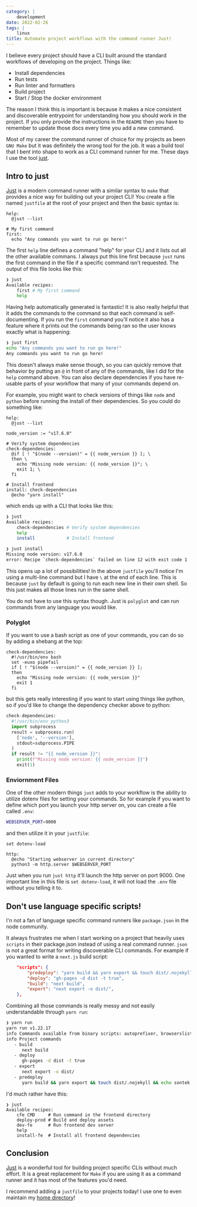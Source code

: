 ```yaml
---
category: |
    development
date: 2022-02-26
tags: |
    linux
title: Automate project workflows with the command runner Just!
---
```


I believe every project should have a CLI built around the standard workflows of developing
on the project.  Things like:

- Install dependencies
- Run tests
- Run linter and formatters
- Build project
- Start / Stop the docker environment

The reason I think this is important is because it makes a nice consistent and discoverable
entrypoint for understanding how you should work in the project.   If you only provide the
instructions in the `README` then you have to remember to update those docs every time you
add a new command.

Most of my career the command runner of choice for my projects as been `GNU Make` but it was
definitely the wrong tool for the job.  It was a build tool that I bent into shape to work
as a CLI command runner for me.   These days I use the tool [just](https://github.com/casey/just).

## Intro to just
[Just](https://github.com/casey/just) is a modern command runner with a similar syntax to `make`
that provides a nice way for building out your project CLI!  You create a file named `justfile`
at the root of your project and then the basic syntax is:

```make
help:
  @just --list

# My first command
first:
  echo "Any commands you want to run go here!"
```

The first `help` line defines a command "help" for your CLI and it lists out all the other available
commans.  I always put this line first because `just` runs the first command in the file if a specific
command isn't requested.  The output of this file looks like this:

```bash
❯ just
Available recipes:
    first # My first command
    help
```

Having help automatically generated is fantastic!  It is also really helpful that it adds the commands
to the command so that each command is self-documenting.  If you run the `first` command you'll notice
it also has a feature where it prints out the commands being ran so the user knows exactly what is
happening:

```bash
❯ just first
echo "Any commands you want to run go here!"
Any commands you want to run go here!
```

This doesn't always make sense though, so you can quickly remove that behavior by putting an `@` in front
of any of the commands, like I did for the `help` command above.  You can also declare dependencies if
you have re-usable parts of your workflow that many of your commands depend on.

For example, you might want to check versions of things like `node` and `python` before running the install
of their dependencies. So you could do something like:

```make
help:
  @just --list

node_version := "v17.6.0"

# Verify system dependencies
check-dependencies:
  @if [ ! "$(node --version)" = {{ node_version }} ]; \
  then \
    echo "Missing node version: {{ node_version }}"; \
    exit 1; \
  fi

# Install frontend
install: check-dependencies
  @echo "yarn install"
```

which ends up with a CLI that looks like this:

```bash
❯ just
Available recipes:
    check-dependencies # Verify system dependencies
    help
    install            # Install frontend

❯ just install
Missing node version: v17.6.0
error: Recipe `check-dependencies` failed on line 12 with exit code 1
```

This opens up a lot of possibilities!   In the above `justfile` you'll notice I'm using a multi-line
command but I have `\` at the end of each line.  This is because `just` by default is going to run
each new line in their own shell.   So this just makes all those lines run in the same shell.

You do not have to use this syntax though.  Just is `polyglot` and can run commands from any language
you would like.

### Polyglot
If you want to use a bash script as one of your commands, you can do so by adding a shebang at the top:

```make
check-dependencies:
  #!/usr/bin/env bash
  set -euxo pipefail
  if [ ! "$(node --version)" = {{ node_version }} ];
  then
    echo "Missing node version: {{ node_version }}"
    exit 1
  fi
```

but this gets really interesting if you want to start using things like python, so if you'd like to
change the dependency checker above to python:

```python
check-dependencies:
  #!/usr/bin/env python3
  import subprocess
  result = subprocess.run(
    ['node', '--version'],
    stdout=subprocess.PIPE
  )
  if result != "{{ node_version }}":
    print(f"Missing node version: {{ node_version }}")
    exit(1)
```

### Enviornment Files
One of the other modern things `just` adds to your workflow is the ability to utilize dotenv
files for setting your commands.  So for example if you want to define which port you launch
your http server on, you can create a file called `.env`:

```bash
WEBSERVER_PORT=9000
```

and then utilize it in your `justfile`:

```make
set dotenv-load

http:
  @echo "Starting webserver in current directory"
  python3 -m http.server $WEBSERVER_PORT
```

Just when you run `just http` it'll launch the http server on port 9000.  One important line
in this file is `set dotenv-load`, it will not load the `.env` file without you telling it to.



## Don't use language specific scripts!
I'n not a fan of language specific command runners like `package.json` in the node community.

It always frustrates me when I start working on a project that heavily uses `scripts` in their
package.json instead of using a real command runner. `json` is not a great format for writing
discoverable CLI commands. For example if you wanted to write a `next.js` build script:

```json
    "scripts": {
        "predeploy": "yarn build && yarn export && touch dist/.nojekyll && echo sontek.net > dist/CNAME",
        "deploy": "gh-pages -d dist -t true",
        "build": "next build",
        "export": "next export -o dist/",
    },
```

Combining all those commands is really messy and not easily understandable through `yarn run`:

```bash
❯ yarn run
yarn run v1.22.17
info Commands available from binary scripts: autoprefixer, browserslist, css-blank-pseudo, css-has-pseudo, css-prefers-color-scheme, cssesc, esparse, esvalidate, extract-zip, gh-pages, gh-pages-clean, js-yaml, loose-envify, nanoid, next, prettier, resolve, rimraf, semver, svgo, uvu
info Project commands
   - build
      next build
   - deploy
      gh-pages -d dist -t true
   - export
      next export -o dist/
   - predeploy
      yarn build && yarn export && touch dist/.nojekyll && echo sontek.net > dist/CNAME
```

I'd much rather have this:

```
❯ just
Available recipes:
    cfe CMD     # Run command in the frontend directory
    deploy-prod # Build and deploy assets
    dev-fe      # Run frontend dev server
    help
    install-fe  # Install all frontend dependencies
```

## Conclusion
[Just](https://github.com/casey/just) is a wonderful tool for building project specific CLIs without much effort. It is
a great replacement for `Make` if you are using it as a command runner and it has most of the features you'd need.

I recommend adding a `justfile` to your projects today!   I use one to even maintain my [home directory](https://github.com/sontek/homies/blob/master/justfile)!